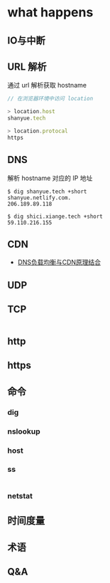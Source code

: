 # what happens

## IO与中断

## URL 解析

通过 url 解析获取 hostname

``` javascript
// 在浏览器环境中访问 location

> location.host
shanyue.tech

> location.protocal
https
```

## DNS

解析 hostname 对应的 IP 地址

``` shell
$ dig shanyue.tech +short
shanyue.netlify.com.
206.189.89.118

$ dig shici.xiange.tech +short
59.110.216.155
```

## CDN


+ [DNS负载均衡与CDN原理结合](https://www.jianshu.com/p/05eb8365ab5f)

## UDP

## TCP

``` shell
```

## http

## https

## 

## 命令

### dig

### nslookup

### host

### ss

``` shell
```

### netstat

## 时间度量

## 术语

## Q&A
